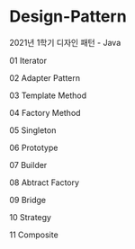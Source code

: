 # Design-Pattern
2021년 1학기 디자인 패턴 - Java

01 Iterator

02 Adapter Pattern

03 Template Method

04 Factory Method

05 Singleton

06 Prototype

07 Builder

08 Abtract Factory

09 Bridge

10 Strategy

11 Composite
